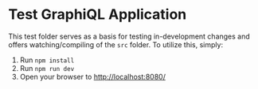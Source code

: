 Test GraphiQL Application
========================

This test folder serves as a basis for testing in-development changes
and offers watching/compiling of the `src` folder. To utilize this, simply:

1. Run `npm install`
2. Run `npm run dev`
3. Open your browser to [http://localhost:8080/]()
